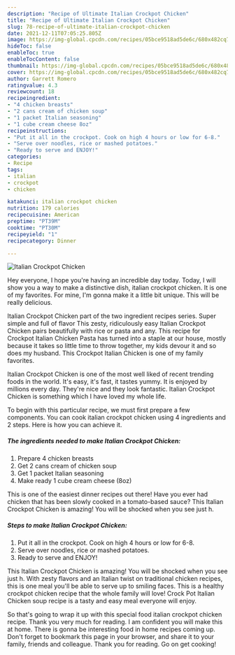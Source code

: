 ```yaml
---
description: "Recipe of Ultimate Italian Crockpot Chicken"
title: "Recipe of Ultimate Italian Crockpot Chicken"
slug: 78-recipe-of-ultimate-italian-crockpot-chicken
date: 2021-12-11T07:05:25.805Z
image: https://img-global.cpcdn.com/recipes/05bce9518ad5de6c/680x482cq70/italian-crockpot-chicken-recipe-main-photo.jpg
hideToc: false
enableToc: true
enableTocContent: false
thumbnail: https://img-global.cpcdn.com/recipes/05bce9518ad5de6c/680x482cq70/italian-crockpot-chicken-recipe-main-photo.jpg
cover: https://img-global.cpcdn.com/recipes/05bce9518ad5de6c/680x482cq70/italian-crockpot-chicken-recipe-main-photo.jpg
author: Garrett Romero
ratingvalue: 4.3
reviewcount: 18
recipeingredient:
- "4 chicken breasts"
- "2 cans cream of chicken soup"
- "1 packet Italian seasoning"
- "1 cube cream cheese 8oz"
recipeinstructions:
- "Put it all in the crockpot. Cook on high 4 hours or low for 6-8."
- "Serve over noodles, rice or mashed potatoes."
- "Ready to serve and ENJOY!"
categories:
- Recipe
tags:
- italian
- crockpot
- chicken

katakunci: italian crockpot chicken 
nutrition: 179 calories
recipecuisine: American
preptime: "PT39M"
cooktime: "PT30M"
recipeyield: "1"
recipecategory: Dinner

---
```



![Italian Crockpot Chicken](https://img-global.cpcdn.com/recipes/05bce9518ad5de6c/680x482cq70/italian-crockpot-chicken-recipe-main-photo.jpg)

Hey everyone, I hope you're having an incredible day today. Today, I will show you a way to make a distinctive dish, italian crockpot chicken. It is one of my favorites. For mine, I'm gonna make it a little bit unique. This will be really delicious.

Italian Crockpot Chicken part of the two ingredient recipes series. Super simple and full of flavor This zesty, ridiculously easy Italian Crockpot Chicken pairs beautifully with rice or pasta and any. This recipe for Crockpot Italian Chicken Pasta has turned into a staple at our house, mostly because it takes so little time to throw together, my kids devour it and so does my husband. This Crockpot Italian Chicken is one of my family favorites.

Italian Crockpot Chicken is one of the most well liked of recent trending foods in the world. It's easy, it's fast, it tastes yummy. It is enjoyed by millions every day. They're nice and they look fantastic. Italian Crockpot Chicken is something which I have loved my whole life.


To begin with this particular recipe, we must first prepare a few components. You can cook italian crockpot chicken using 4 ingredients and 2 steps. Here is how you can achieve it.

<!--inarticleads1-->

##### The ingredients needed to make Italian Crockpot Chicken:

1. Prepare 4 chicken breasts
1. Get 2 cans cream of chicken soup
1. Get 1 packet Italian seasoning
1. Make ready 1 cube cream cheese (8oz)


This is one of the easiest dinner recipes out there! Have you ever had chicken that has been slowly cooked in a tomato-based sauce? This Italian Crockpot Chicken is amazing! You will be shocked when you see just h. 

<!--inarticleads2-->

##### Steps to make Italian Crockpot Chicken:

1. Put it all in the crockpot. Cook on high 4 hours or low for 6-8.
1. Serve over noodles, rice or mashed potatoes.
1. Ready to serve and ENJOY!

This Italian Crockpot Chicken is amazing! You will be shocked when you see just h. With zesty flavors and an Italian twist on traditional chicken recipes, this is one meal you&#39;ll be able to serve up to smiling faces. This is a healthy crockpot chicken recipe that the whole family will love! Crock Pot Italian Chicken soup recipe is a tasty and easy meal everyone will enjoy. 

So that's going to wrap it up with this special food italian crockpot chicken recipe. Thank you very much for reading. I am confident you will make this at home. There is gonna be interesting food in home recipes coming up. Don't forget to bookmark this page in your browser, and share it to your family, friends and colleague. Thank you for reading. Go on get cooking!

